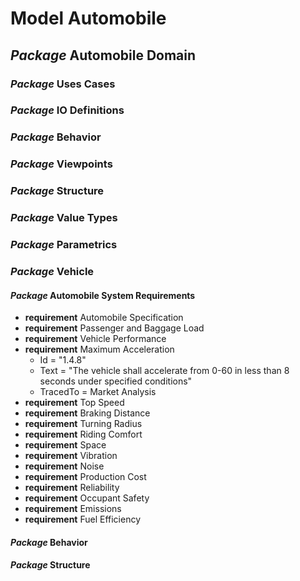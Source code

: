 # Model Automobile

## _Package_ Automobile Domain

### _Package_ Uses Cases

### _Package_ IO Definitions

### _Package_ Behavior

### _Package_ Viewpoints

### _Package_ Structure

### _Package_ Value Types

### _Package_ Parametrics

### _Package_ Vehicle

#### _Package_ Automobile System Requirements

 * __requirement__ Automobile Specification
  * __requirement__ Passenger and Baggage Load
  * __requirement__ Vehicle Performance
   * __requirement__ Maximum Acceleration
     * Id = "1.4.8"
     * Text = "The vehicle shall accelerate from 0-60 in less than 8 seconds under specified conditions"
     * TracedTo = Market Analysis
   * __requirement__ Top Speed
   * __requirement__ Braking Distance
   * __requirement__ Turning Radius
  * __requirement__ Riding Comfort
   * __requirement__ Space
   * __requirement__ Vibration
   * __requirement__ Noise
  * __requirement__ Production Cost
  * __requirement__ Reliability
  * __requirement__ Occupant Safety
  * __requirement__ Emissions
  * __requirement__ Fuel Efficiency

#### _Package_ Behavior ####

#### _Package_ Structure ####
